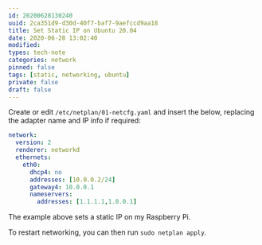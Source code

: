 ```yaml
---
id: 20200628130240
uuid: 2ca351d9-d30d-40f7-baf7-9aefccd9aa18
title: Set Static IP on Ubuntu 20.04
date: 2020-06-28 13:02:40
modified: 
types: tech-note
categories: network
pinned: false
tags: [static, networking, ubuntu]
private: false
draft: false
---
```


Create or edit `/etc/netplan/01-netcfg.yaml` and insert the below, replacing the adapter name and IP info if required:

```yaml
network:
  version: 2
  renderer: networkd
  ethernets:
    eth0:
      dhcp4: no
      addresses: [10.0.0.2/24]
      gateway4: 10.0.0.1
      nameservers:
        addresses: [1.1.1.1,1.0.0.1]
```

The example above sets a static IP on my Raspberry Pi.

To restart networking, you can then run `sudo netplan apply`.
